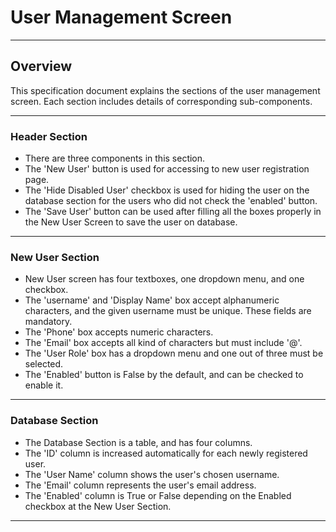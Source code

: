 # User Management Screen

---------------
## Overview

This specification document explains the sections of the user management screen. Each section includes details of corresponding sub-components.

----------------------------
### Header Section
* There are three components in this section.
* The 'New User' button is used for accessing to new user registration page.
* The 'Hide Disabled User' checkbox is used for hiding the user on the database section for the users who did not check the 'enabled' button.
* The 'Save User' button can be used after filling all the boxes properly in the New User Screen to save the user on database.

-------------------
### New User Section

* New User screen has four textboxes, one dropdown menu, and one checkbox.
* The 'username' and 'Display Name' box accept alphanumeric characters, and the given username must be unique. These fields are mandatory.
* The 'Phone' box accepts numeric characters.
* The 'Email' box accepts all kind of characters but must include '@'.
* The 'User Role' box has a dropdown menu and one out of three must be selected.
* The 'Enabled' button is False by the default, and can be checked to enable it.

-------------------------

### Database Section
* The Database Section is a table, and has four columns.
* The 'ID' column is increased automatically for each newly registered user.
* The 'User Name' column shows the user's chosen username.
* The 'Email' column represents the user's email address.
* The 'Enabled' column is True or False depending on the Enabled checkbox at the New User Section.

------------
